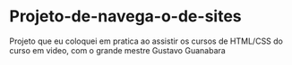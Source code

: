 # Projeto-de-navega-o-de-sites
Projeto que eu coloquei em pratica ao assistir os cursos de HTML/CSS do curso em video, com o grande mestre Gustavo Guanabara
